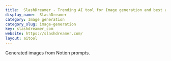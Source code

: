 ```yaml
---
title:  SlashDreamer - Trending AI tool for Image generation and best alternatives
display_name:  SlashDreamer
category: Image generation
category_slug: image-generation
key: slashdreamer_com
website: https://slashdreamer.com/
layout: aitool
---
```


Generated images from Notion prompts.
